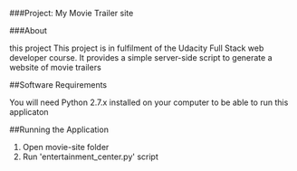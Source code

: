 ###Project: My Movie Trailer site


###About

 this project 
   This project is in fulfilment of the Udacity Full Stack web developer course. It provides a simple server-side script to generate a website of movie trailers



##Software Requirements
  

You will need Python 2.7.x installed on your computer to be able to run this applicaton

##Running the Application


   1. Open movie-site folder
   1. Run 'entertainment_center.py' script
